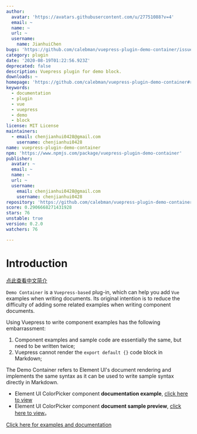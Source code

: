 ```yaml
---
author:
  avatar: 'https://avatars.githubusercontent.com/u/27751088?v=4'
  email: ~
  name: ~
  url: ~
  username:
    name: JianhuiChen
bugs: 'https://github.com/calebman/vuepress-plugin-demo-container/issues'
category: plugin
date: '2020-08-19T01:22:56.923Z'
deprecated: false
description: Vuepress plugin for demo block.
downloads: ~
homepage: 'https://github.com/calebman/vuepress-plugin-demo-container#readme'
keywords:
  - documentation
  - plugin
  - vue
  - vuepress
  - demo
  - block
license: MIT License
maintainers:
  - email: chenjianhui0428@gmail.com
    username: chenjianhui0428
name: vuepress-plugin-demo-container
npm: 'https://www.npmjs.com/package/vuepress-plugin-demo-container'
publisher:
  avatar: ~
  email: ~
  name: ~
  url: ~
  username:
    email: chenjianhui0428@gmail.com
    username: chenjianhui0428
repository: 'https://github.com/calebman/vuepress-plugin-demo-container'
score: 0.2906668271431928
stars: 76
unstable: true
version: 0.2.0
watchers: 76

---
```


# Introduction

[点此查看中文简介](https://github.com/calebman/vuepress-plugin-demo-container/blob/master/README.zh-CN.md)

`Demo Container` is a `Vuepress-based` plug-in, which can help you add `Vue` examples when writing documents. Its original intention is to reduce the difficulty of adding some related examples when writing component documents.

Using Vuepress to write component examples has the following embarrassment:
1. Component examples and sample code are essentially the same, but need to be written twice;
2. Vuepress cannot render the `export default {}` code block in Markdown;

The Demo Container refers to Element UI's document rendering and implements the same syntax as it can be used to write sample syntax directly in Markdown.
* Element UI ColorPicker component **documentation example**, [click here to view](https://github.com/ElemeFE/element/blob/dev/examples/docs/en-US/color-picker.md)
* Element UI ColorPicker component **document sample preview**, [click here to view](https://element.eleme.cn/2.0/#/en-US/component/color-picker)。

[Click here for examples and documentation](https://calebman.github.io/vuepress-plugin-demo-container/)